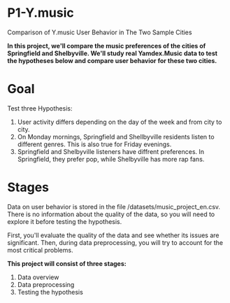 # P1-Y.music
Comparison of Y.music User Behavior in The Two Sample Cities

**In this project, we'll compare the music preferences of the cities of Springfield and Shelbyville. We'll study real Yamdex.Music data to test the hypotheses below and compare user behavior for these two cities.**

# Goal

Test three Hypothesis:
  1. User activity differs depending on the day of the week and from city to city.
  2. On Monday mornings, Springfield and Shellbyville residents listen to different genres. This is also true for Friday evenings.
  3. Springfield and Shelbyville listeners have diffrent preferences. In Springfield, they prefer pop, while Shelbyville has more rap fans.

# Stages
Data on user behavior is stored in the file /datasets/music_project_en.csv. There is no information about the quality of the data, so you will need to explore it before testing the hypothesis.

First, you'll evaluate the quality of the data and see whether its issues are significant. Then, during data preprocessing, you will try to account for the most critical problems.

**This project will consist of three stages:**

  1. Data overview
  2. Data preprocessing
  3. Testing the hypothesis
